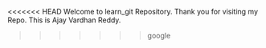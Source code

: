 <<<<<<< HEAD
Welcome to learn_git Repository. Thank you for visiting my Repo.
This is Ajay Vardhan Reddy.

>>>>>>> google
